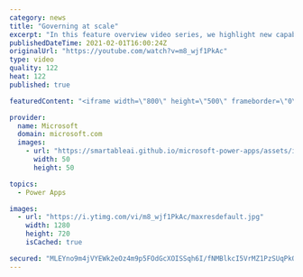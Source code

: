 ```yaml
---
category: news
title: "Governing at scale"
excerpt: "In this feature overview video series, we highlight new capabilities included in the latest update to Microsoft Power Apps.  Microsoft's Power Platform is a rich ecosystem of more than three hundred Microsoft and non-Microsoft connectors that can be leveraged by apps and flows. We are proud to introduce"
publishedDateTime: 2021-02-01T16:00:24Z
originalUrl: "https://youtube.com/watch?v=m8_wjf1PkAc"
type: video
quality: 122
heat: 122
published: true

featuredContent: "<iframe width=\"800\" height=\"500\" frameborder=\"0\" src=\"https://www.youtube.com/embed/m8_wjf1PkAc\" allow=\"accelerometer; autoplay; encrypted-media; gyroscope; picture-in-picture\" allowfullscreen></iframe>"

provider:
  name: Microsoft
  domain: microsoft.com
  images:
    - url: "https://smartableai.github.io/microsoft-power-apps/assets/images/organizations/microsoft.com-50x50.jpg"
      width: 50
      height: 50

topics:
  - Power Apps

images:
  - url: "https://i.ytimg.com/vi/m8_wjf1PkAc/maxresdefault.jpg"
    width: 1280
    height: 720
    isCached: true

secured: "MLEYno9m4jVYEWk2eOz4m9p5FOdGcXOISSqh6I/fNMBlkcI5VrMZ1PzSUqPkQIcuTQhD5RDqy1+Efgi6hkKXw4m+levyMAesokKO8IVGO7FpnZ5kS/b47rKFbSlYLUnnkrkGhomAjj+3+/O5cLTRulPS1DW745wlvGOoOFkt0WUE2vPe0nPevr/ZKxMQ30IoI4ujNCv7KsjZh04aRNd4X0/t4x4k0Cf6uAh+ddWNOqPjk5Ud6Ud9niXHEO12uX+h8syWlBmHK05NSBHb8LC87Hl0NYxaBls5aj55C3I4TS3/829vcspcDj8e4IJ54fgdz3flmRHqRBrjKG4PW3/j4+J881Qr05rPlKln7Qg1d31m2n7pzkL9TRuQu/a58uSO7tQN5cpmiPindwHVfhQ5eyxMi0TtOQzRVKHdaqzpFiY=;DDcbMNHnNZV/ztW41XkQeQ=="
---
```


